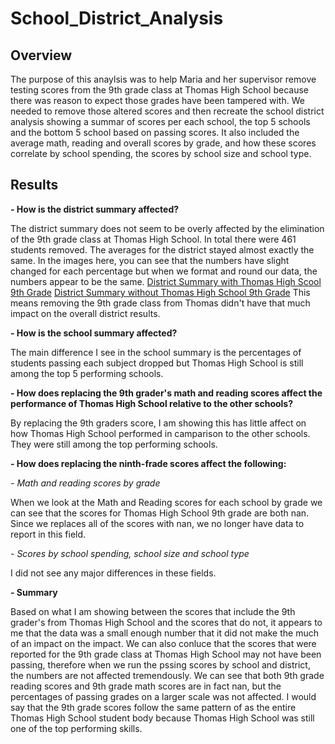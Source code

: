 # School_District_Analysis

## Overview
The purpose of this anaylsis was to help Maria and her supervisor remove testing scores from the 9th grade class at Thomas High School because there was reason to expect those grades have been tampered with. We needed to remove those altered scores and then recreate the school district analysis showing a summar of scores per each school, the top 5 schools and the bottom 5 school based on passing scores. It also included the average math, reading and overall scores by grade, and how these scores correlate by school spending, the scores by school size and school type. 

## Results 
**- How is the district summary affected?** 

The district summary does not seem to be overly affected by the elimination of the 9th grade class at Thomas High School. In total there were 461 students removed. The averages for the district stayed almost exactly the same. 
In the images here, you can see that the numbers have slight changed for each percentage but when we format and round our data, the numbers appear to be the same. 
[District Summary with Thomas High Scool 9th Grade](https://github.com/allibartlett-27/School_District_Analysis/blob/main/Resources/District%20Summary.PNG)
[District Summary without Thomas High School 9th Grade](https://github.com/allibartlett-27/School_District_Analysis/blob/main/Resources/Disctrict%20Summary%20New.PNG)
This means removing the 9th grade class from Thomas didn't have that much impact on the overall district results. 

**- How is the school summary affected?**

The main difference I see in the school summary is the percentages of students passing each subject dropped but Thomas High School is still among the top 5 performing schools. 

**- How does replacing the 9th grader's math and reading scores affect the performance of Thomas High School relative to the other schools?**

By replacing the 9th graders score, I am showing this has little affect on how Thomas High School performed in camparison to the other schools. They were still among the top performing schools. 

**- How does replacing the ninth-frade scores affect the following:**
  
   *- Math and reading scores by grade*
  
  When we look at the Math and Reading scores for each school by grade we can see that the scores for Thomas High School 9th grade are both nan. Since we replaces all of the scores with nan, we no longer have data to report in this field. 
  
   *- Scores by school spending, school size and school type*
  
  I did not see any major differences in these fields. 
  
**- Summary**

Based on what I am showing between the scores that include the 9th grader's from Thomas High School and the scores that do not, it appears to me that the data was a small enough number that it did not make the much of an impact on the impact. We can also conluce that the scores that were reported for the 9th grade class at Thomas High School may not have been passing, therefore when we run the pssing scores by school and district, the numbers are not affected tremendously. We can see that both 9th grade reading scores and 9th grade math scores are in fact nan, but the percentages of passing grades on a larger scale was not affected. I would say that the 9th grade scores follow the same pattern of as the entire Thomas High School student body because Thomas High School was still one of the top performing skills. 


  
